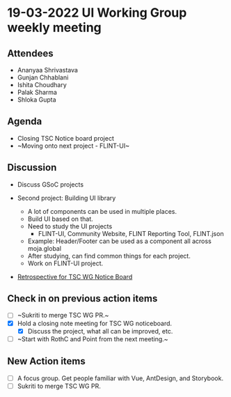 # 19-03-2022 UI Working Group weekly meeting 

## Attendees
- Ananyaa Shrivastava
- Gunjan Chhablani
- Ishita Choudhary
- Palak Sharma
- Shloka Gupta


## Agenda
- Closing TSC Notice board project
- ~Moving onto next project - FLINT-UI~

## Discussion
- Discuss GSoC projects
- Second project: Building UI library
    - A lot of components can be used in multiple places.
    - Build UI based on that.
    - Need to study the UI projects
        - FLINT-UI, Community Website, FLINT Reporting Tool, FLINT.json
    - Example: Header/Footer can be used as a component all across moja.global
    - After studying, can find common things for each project.
    - Work on FLINT-UI project.

- [Retrospective for TSC WG Notice Board](https://miro.com/welcomeonboard/cE94aUZCa1h0VVBMTTlVWndCNUJqVkk5NVZlUVAyakFuUVREekJncEUxOHA1Z29XdGxnMVhXcFQ5TlJoU2pJa3wzMDc0NDU3MzYwMTUwNjUwNjE1?invite_link_id=281030745573)

## Check in on previous action items
- [ ] ~Sukriti to merge TSC WG PR.~
- [x] Hold a closing note meeting for TSC WG noticeboard.
    - [x] Discuss the project, what all can be improved, etc.
- [ ] ~Start with RothC and Point from the next meeting.~

## New Action items
- [ ] A focus group. Get people familiar with Vue, AntDesign, and Storybook.
- [ ] Sukriti to merge TSC WG PR.